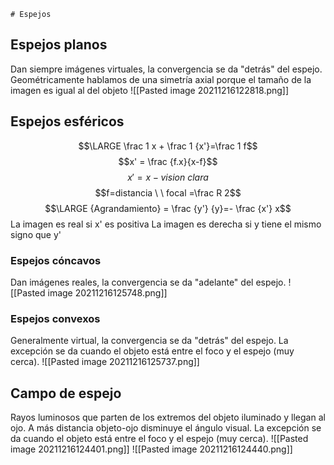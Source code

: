 	# Espejos

## Espejos planos
Dan siempre imágenes virtuales, la convergencia se da "detrás" del espejo. Geométricamente hablamos de una simetría axial porque el tamaño de la imagen es igual al del objeto
![[Pasted image 20211216122818.png]]
## Espejos esféricos
$$\LARGE \frac 1 x + \frac 1 {x'}=\frac 1 f$$
$$x' = \frac {f.x}{x-f}$$
$$x'=x-vision\ clara$$
$$f=distancia \ \ focal =\frac R 2$$
$$\LARGE {Agrandamiento} =  \frac {y'} {y}=- \frac {x'} x$$
La imagen es real si x' es positiva
La imagen es derecha si y tiene el mismo signo que y'
### Espejos cóncavos

Dan imágenes reales, la convergencia se da "adelante" del espejo.
![[Pasted image 20211216125748.png]]
### Espejos convexos
Generalmente virtual, la convergencia se da "detrás" del espejo. La excepción se da cuando el objeto está entre el foco y el espejo (muy cerca). ![[Pasted image 20211216125737.png]]

## Campo de espejo
Rayos luminosos que parten de los extremos del objeto iluminado y llegan al ojo. A más distancia objeto-ojo disminuye el ángulo visual. La excepción se da cuando el objeto está entre el foco y el espejo (muy cerca).
![[Pasted image 20211216124401.png]]
![[Pasted image 20211216124440.png]]